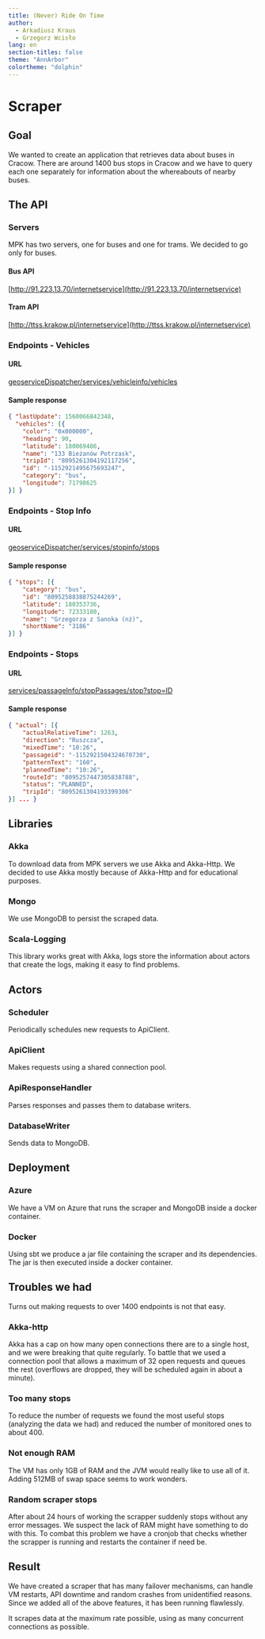 ```yaml
---
title: (Never) Ride On Time
author:
  - Arkadiusz Kraus
  - Grzegorz Wcisło
lang: en
section-titles: false
theme: "AnnArbor"
colortheme: "dolphin"
---
```

# Scraper

## Goal

We wanted to create an application that retrieves data about buses in
Cracow. There are around 1400 bus stops in Cracow and we have to query
each one separately for information about the whereabouts of nearby
buses.

## The API

### Servers

MPK has two servers, one for buses and one for trams. We decided to go only for buses.

#### Bus API

[http://91.223.13.70/internetservice](http://91.223.13.70/internetservice)

#### Tram API

[http://ttss.krakow.pl/internetservice](http://ttss.krakow.pl/internetservice)

### Endpoints - Vehicles

#### URL

[geoserviceDispatcher/services/vehicleinfo/vehicles](geoserviceDispatcher/services/vehicleinfo/vehicles)

#### Sample response

```json
{ "lastUpdate": 1560066842348,
  "vehicles": [{
    "color": "0x000000",
    "heading": 90,
    "latitude": 180069486,
    "name": "133 Bieżanów Potrzask",
    "tripId": "8095261304192117256",
    "id": "-1152921495675693247",
    "category": "bus",
    "longitude": 71798625
}] }
```

### Endpoints - Stop Info

#### URL

[geoserviceDispatcher/services/stopinfo/stops](geoserviceDispatcher/services/stopinfo/stops)

#### Sample response

```json
{ "stops": [{
    "category": "bus",
    "id": "8095258838875244269",
    "latitude": 180353736,
    "longitude": 72333180,
    "name": "Grzegorza z Sanoka (nż)",
    "shortName": "3186"
}] }
```

### Endpoints - Stops

#### URL

[services/passageInfo/stopPassages/stop?stop=ID](services/passageInfo/stopPassages/stop?stop=ID)

#### Sample response

```json
{ "actual": [{
    "actualRelativeTime": 1263,
    "direction": "Ruszcza",
    "mixedTime": "10:26",
    "passageid": "-1152921504324670730",
    "patternText": "160",
    "plannedTime": "10:26",
    "routeId": "8095257447305838788",
    "status": "PLANNED",
    "tripId": "8095261304193399306"
}] ... }
```

## Libraries

### Akka

To download data from MPK servers we use Akka and Akka-Http. We
decided to use Akka mostly because of Akka-Http and for educational
purposes.

### Mongo

We use MongoDB to persist the scraped data.

### Scala-Logging

This library works great with Akka, logs store the information
about actors that create the logs, making it easy to find problems.

## Actors

### Scheduler

Periodically schedules new requests to ApiClient.

### ApiClient

Makes requests using a shared connection pool.

### ApiResponseHandler

Parses responses and passes them to database writers.

### DatabaseWriter

Sends data to MongoDB.

## Deployment

### Azure

We have a VM on Azure that runs the scraper and MongoDB inside a
docker container.

### Docker

Using sbt we produce a jar file containing the scraper and its
dependencies. The jar is then executed inside a docker container.

## Troubles we had

Turns out making requests to over 1400 endpoints is not that easy.

### Akka-http

Akka has a cap on how many open connections there are to a single
host, and we were breaking that quite regularly. To battle that
we used a connection pool that allows a maximum of 32 open
requests and queues the rest (overflows are dropped, they will be
scheduled again in about a minute).

### Too many stops

To reduce the number of requests we found the most useful stops
(analyzing the data we had) and reduced the number of monitored
ones to about 400.

### Not enough RAM

The VM has only 1GB of RAM and the JVM would really like to use
all of it. Adding 512MB of swap space seems to work wonders.

### Random scraper stops

After about 24 hours of working the scrapper suddenly stops
without any error messages. We suspect the lack of RAM might have
something to do with this.  To combat this problem we have a
cronjob that checks whether the scrapper is running and restarts
the container if need be.

## Result

We have created a scraper that has many failover mechanisms, can
handle VM restarts, API downtime and random crashes from unidentified
reasons. Since we added all of the above features, it has been
running flawlessly.

It scrapes data at the maximum rate possible, using as many concurrent
connections as possible.
